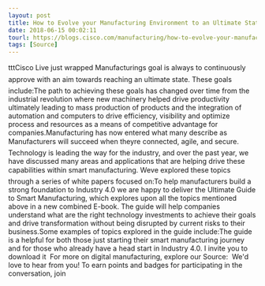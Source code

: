 ```yaml
---
layout: post
title: How to Evolve your Manufacturing Environment to an Ultimate State
date: 2018-06-15 00:02:11
tourl: https://blogs.cisco.com/manufacturing/how-to-evolve-your-manufacturing-environment-to-an-ultimate-state
tags: [Source]
---
```

tttCisco Live just wrapped Manufacturings goal is always to continuously approve with an aim towards reaching an ultimate state. These goals include:The path to achieving these goals has changed over time from the industrial revolution where new machinery helped drive productivity ultimately leading to mass production of products and the integration of automation and computers to drive efficiency, visibility and optimize process and resources as a means of competitive advantage for companies.Manufacturing has now entered what many describe as Manufacturers will succeed when theyre connected, agile, and secure.  Technology is leading the way for the industry, and over the past year, we have discussed many areas and applications that are helping drive these capabilities within smart manufacturing. Weve explored these topics through a series of white papers focused on:To help manufacturers build a strong foundation to Industry 4.0 we are happy to deliver the Ultimate Guide to Smart Manufacturing, which explores upon all the topics mentioned above in a new combined E-book. The guide will help companies understand what are the right technology investments to achieve their goals and drive transformation without being disrupted by current risks to their business.Some examples of topics explored in the guide include:The guide is a helpful for both those just starting their smart manufacturing journey and for those who already have a head start in Industry 4.0. I invite you to download it  For more on digital manufacturing, explore our Source:  We'd love to hear from you! To earn points and badges for participating in the conversation, join 